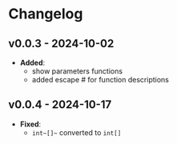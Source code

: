 **Changelog**
===============

**v0.0.3 - 2024-10-02**
------------------------------------

* **Added**: 
   + show parameters functions
   + added escape # for function descriptions

**v0.0.4 - 2024-10-17**
------------------------------------

* **Fixed**: 
   + `int~[]~` converted to `int[]` 